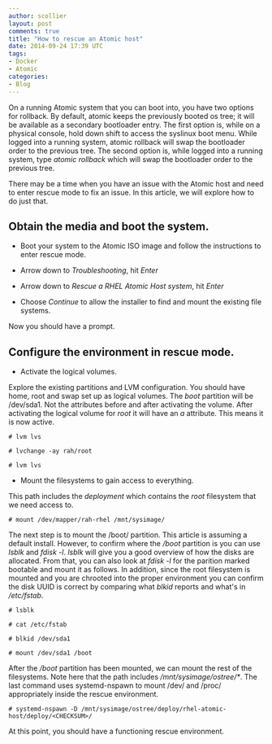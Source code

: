 ```yaml
---
author: scollier
layout: post 
comments: true
title: "How to rescue an Atomic host"
date: 2014-09-24 17:39 UTC
tags:
- Docker
- Atomic
categories:
- Blog
---
```


On a running Atomic system that you can boot into, you have two options for rollback. By default, atomic keeps the previously booted os tree; it will be available as a secondary bootloader entry. The first option is, while on a physical console, hold down shift to access the syslinux boot menu.  While logged into a running system, atomic rollback will swap the bootloader order to the previous tree. The second option is, while logged into a running system, type _atomic rollback_ which will swap the bootloader order to the previous tree.

There may be a time when you have an issue with the Atomic host and need to enter rescue mode to fix an issue.  In this article, we will explore how to do just that. 

## Obtain the media and boot the system.

* Boot your system to the Atomic ISO image and follow the instructions to enter rescue mode.

* Arrow down to _Troubleshooting_, hit _Enter_
* Arrow down to _Rescue a RHEL Atomic Host system_, hit _Enter_
* Choose _Continue_ to allow the installer to find and mount the existing file systems.

Now you should have a prompt.

## Configure the environment in rescue mode.

* Activate the logical volumes.

Explore the existing partitions and LVM configuration.  You should have home, root and swap set up as logical volumes.  The _boot_ partition will be /dev/sda1.  Not the attributes before and after activating the volume. After activating the logical volume for _root_ it will have an _a_ attribute.  This means it is now active.

```
# lvm lvs

# lvchange -ay rah/root

# lvm lvs
```

* Mount the filesystems to gain access to everything. 

This path includes the _deployment_ which contains the _root_ filesystem that we need access to. 

```
# mount /dev/mapper/rah-rhel /mnt/sysimage/
```

The next step is to mount the /boot/ partition.  This article is assuming a default install.  However, to confirm where the _/boot_ partition is you can use _lsblk_ and _fdisk -l_.  _lsblk_ will give you a good overview of how the disks are allocated.  From that, you can also look at _fdisk -l_ for the parition marked bootable and mount it as follows. In addition, since the root filesystem is mounted and you are chrooted into the proper environment you can confirm the disk UUID is correct by comparing what _blkid_ reports and what's in _/etc/fstab_.

```
# lsblk

# cat /etc/fstab

# blkid /dev/sda1

# mount /dev/sda1 /boot
```

After the _/boot_ partition has been mounted, we can mount the rest of the filesystems.  Note here that the path includes _/mnt/sysimage/ostree/*_.  The last command uses systemd-nspawn to mount /dev/ and /proc/ appropriately inside the rescue environment.

```
# systemd-nspawn -D /mnt/sysimage/ostree/deploy/rhel-atomic-host/deploy/<CHECKSUM>/
```

At this point, you should have a functioning rescue environment.
